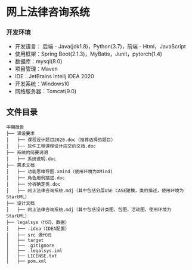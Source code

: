 # 网上法律咨询系统

### 开发环境

- 开发语言： 后端 - Java(jdk1.8)，Python(3.7)，前端 - Html，JavaScript     
- 使用框架：Spring Boot(2.1.3)，MyBatis，Junit，pytorch(1.4)
- 数据库：mysql(8.0)
- 项目管理：Maven
- IDE：JetBrains Intelij IDEA 2020
- 开发系统：Windows10
- 网络服务器：Tomcat(9.0)

## 文件目录

```
中期报告
├── 课设要求
│   ├── 课程设计题目2020.doc（推荐选择的题目）
│   ├── 软件工程课程设计应交的文档.doc
├── 系统的简要说明
│   ├── 系统说明.doc
├── 需求文档
│   ├── 功能思维导图.xmind（使用环境为XMind)
│   ├── 角色用例描述.doc
│   ├── 分析确定类.doc
│   ├── 网上法律咨询系统.mdj（其中包括分层USE CASE建模，类的描述，使用环境为StarUML）
├── 设计文档
│   ├── 网上法律咨询系统.mdj（其中包括设计类图，包图，活动图，使用环境为StarUML）
├── legalsys（代码，数据）
│   ├── .idea（IDEA配置）
│   ├── src 源代码
│   ├── target
│   ├── .gitignore
│   ├── .legalsys.iml
│   ├── LICENSE.txt
│   ├── pom.xml
```
